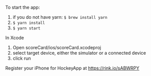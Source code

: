 To start the app:
1. if you do not have yarn: ```$ brew install yarn```
1. ```$ yarn install```
1. ```$ yarn start```

In Xcode
1. Open scoreCard/ios/scoreCard.xcodeproj
1. select target device, either the simulator or a connected device
1. click run

Register your iPhone for HockeyApp at https://rink.io/sABWRPY
